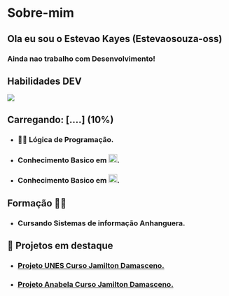 # Sobre-mim

## Ola eu sou o Estevao Kayes (Estevaosouza-oss)

### Ainda nao trabalho com Desenvolvimento!

## Habilidades DEV

<img src="https://skillicons.dev/icons?i=html,css,js" />

## Carregando: [....] (10%)

- ### 🧑‍💻 Lógica de Programação.
- ### Conhecimento Basico em <img src = "https://skillicons.dev/icons?i=python" height = "20px"/>.
- ### Conhecimento Basico em <img src = "https://skillicons.dev/icons?i=java" height = "20px"/>.

## Formação 🧑‍🎓
- ### Cursando Sistemas de informação Anhanguera.
## 📌 Projetos em destaque

- ### <a href = "https://github.com/Estevaosouza-oss/Projeto-Unes"> Projeto UNES Curso Jamilton Damasceno.
- ### <a href = "https://github.com/Estevaosouza-oss/Projeto_Anabella"> Projeto Anabela Curso Jamilton Damasceno.
